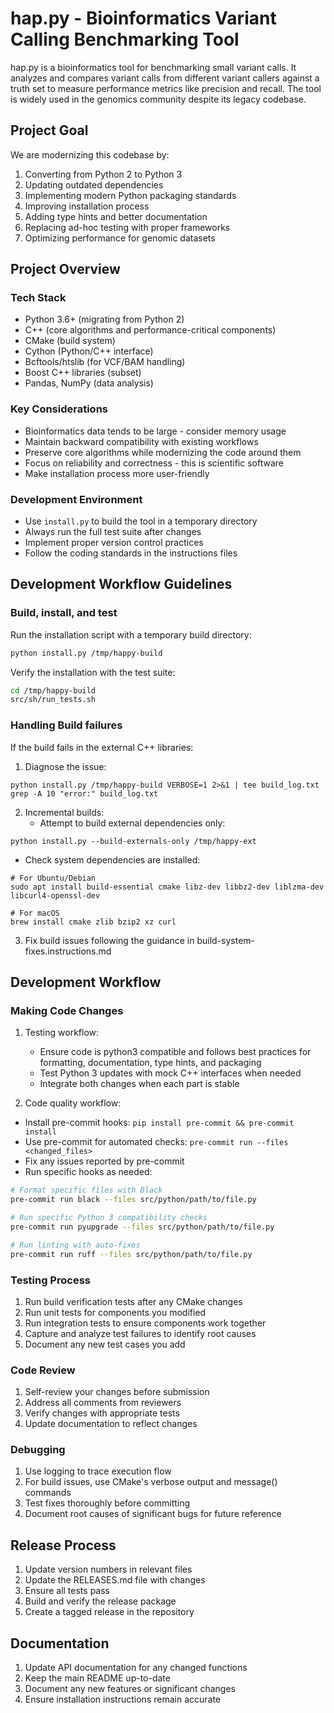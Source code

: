 # hap.py - Bioinformatics Variant Calling Benchmarking Tool

hap.py is a bioinformatics tool for benchmarking small variant calls. It analyzes and compares variant calls from different variant callers against a truth set to measure performance metrics like precision and recall. The tool is widely used in the genomics community despite its legacy codebase.

## Project Goal

We are modernizing this codebase by:

1. Converting from Python 2 to Python 3
2. Updating outdated dependencies
3. Implementing modern Python packaging standards
4. Improving installation process
5. Adding type hints and better documentation
6. Replacing ad-hoc testing with proper frameworks
7. Optimizing performance for genomic datasets

## Project Overview
### Tech Stack

- Python 3.6+ (migrating from Python 2)
- C++ (core algorithms and performance-critical components)
- CMake (build system)
- Cython (Python/C++ interface)
- Bcftools/htslib (for VCF/BAM handling)
- Boost C++ libraries (subset)
- Pandas, NumPy (data analysis)

### Key Considerations

- Bioinformatics data tends to be large - consider memory usage
- Maintain backward compatibility with existing workflows
- Preserve core algorithms while modernizing the code around them
- Focus on reliability and correctness - this is scientific software
- Make installation process more user-friendly

### Development Environment

- Use `install.py` to build the tool in a temporary directory
- Always run the full test suite after changes
- Implement proper version control practices
- Follow the coding standards in the instructions files


## Development Workflow Guidelines

### Build, install, and test

Run the installation script with a temporary build directory:
```bash
python install.py /tmp/happy-build
```

Verify the installation with the test suite:
```bash
cd /tmp/happy-build
src/sh/run_tests.sh
```

### Handling Build failures
If the build fails in the external C++ libraries:

1. Diagnose the issue:
```
python install.py /tmp/happy-build VERBOSE=1 2>&1 | tee build_log.txt
grep -A 10 "error:" build_log.txt
```

2. Incremental builds:
   * Attempt to build external dependencies only:
```
python install.py --build-externals-only /tmp/happy-ext
```

   * Check system dependencies are installed:

```
# For Ubuntu/Debian
sudo apt install build-essential cmake libz-dev libbz2-dev liblzma-dev libcurl4-openssl-dev

# For macOS
brew install cmake zlib bzip2 xz curl
```

3. Fix build issues following the guidance in build-system-fixes.instructions.md

## Development Workflow

### Making Code Changes

1. Testing workflow:

   * Ensure code is python3 compatible and follows best practices for formatting, documentation, type hints, and packaging
   * Test Python 3 updates with mock C++ interfaces when needed
   * Integrate both changes when each part is stable

2. Code quality workflow:

  * Install pre-commit hooks: `pip install pre-commit && pre-commit install`
  * Use pre-commit for automated checks: `pre-commit run --files <changed_files>`
  * Fix any issues reported by pre-commit
  * Run specific hooks as needed:

```bash
# Format specific files with Black
pre-commit run black --files src/python/path/to/file.py

# Run specific Python 3 compatibility checks
pre-commit run pyupgrade --files src/python/path/to/file.py

# Run linting with auto-fixes
pre-commit run ruff --files src/python/path/to/file.py
```

### Testing Process

1. Run build verification tests after any CMake changes
2. Run unit tests for components you modified
3. Run integration tests to ensure components work together
4. Capture and analyze test failures to identify root causes
5. Document any new test cases you add

### Code Review

1. Self-review your changes before submission
2. Address all comments from reviewers
3. Verify changes with appropriate tests
4. Update documentation to reflect changes

### Debugging

1. Use logging to trace execution flow
2. For build issues, use CMake's verbose output and message() commands
3. Test fixes thoroughly before committing
4. Document root causes of significant bugs for future reference

## Release Process

1. Update version numbers in relevant files
2. Update the RELEASES.md file with changes
3. Ensure all tests pass
4. Build and verify the release package
5. Create a tagged release in the repository

## Documentation

1. Update API documentation for any changed functions
2. Keep the main README up-to-date
3. Document any new features or significant changes
4. Ensure installation instructions remain accurate
